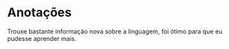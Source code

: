 # Anotações

Trouxe bastante informação nova sobre a linguagem, foi ótimo para que eu pudesse aprender mais.

